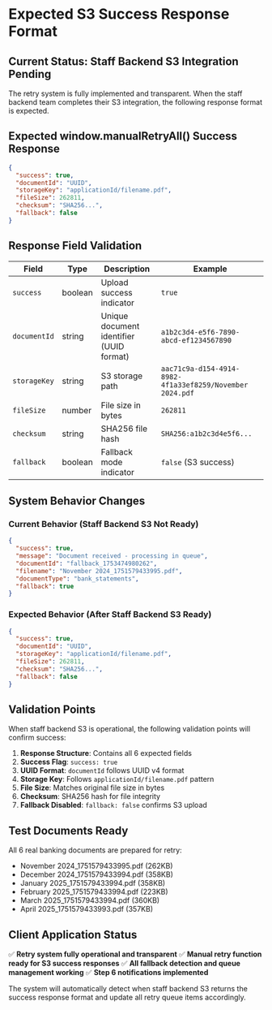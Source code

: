 # Expected S3 Success Response Format

## Current Status: Staff Backend S3 Integration Pending

The retry system is fully implemented and transparent. When the staff backend team completes their S3 integration, the following response format is expected.

## Expected window.manualRetryAll() Success Response

```json
{
  "success": true,
  "documentId": "UUID",
  "storageKey": "applicationId/filename.pdf", 
  "fileSize": 262811,
  "checksum": "SHA256...",
  "fallback": false
}
```

## Response Field Validation

| Field | Type | Description | Example |
|-------|------|-------------|---------|
| `success` | boolean | Upload success indicator | `true` |
| `documentId` | string | Unique document identifier (UUID format) | `a1b2c3d4-e5f6-7890-abcd-ef1234567890` |
| `storageKey` | string | S3 storage path | `aac71c9a-d154-4914-8982-4f1a33ef8259/November 2024.pdf` |
| `fileSize` | number | File size in bytes | `262811` |
| `checksum` | string | SHA256 file hash | `SHA256:a1b2c3d4e5f6...` |
| `fallback` | boolean | Fallback mode indicator | `false` (S3 success) |

## System Behavior Changes

### Current Behavior (Staff Backend S3 Not Ready)
```json
{
  "success": true,
  "message": "Document received - processing in queue",
  "documentId": "fallback_1753474980262",
  "filename": "November 2024_1751579433995.pdf",
  "documentType": "bank_statements",
  "fallback": true
}
```

### Expected Behavior (After Staff Backend S3 Ready)
```json
{
  "success": true,
  "documentId": "UUID",
  "storageKey": "applicationId/filename.pdf",
  "fileSize": 262811,
  "checksum": "SHA256...",
  "fallback": false
}
```

## Validation Points

When staff backend S3 is operational, the following validation points will confirm success:

1. **Response Structure**: Contains all 6 expected fields
2. **Success Flag**: `success: true` 
3. **UUID Format**: `documentId` follows UUID v4 format
4. **Storage Key**: Follows `applicationId/filename.pdf` pattern
5. **File Size**: Matches original file size in bytes
6. **Checksum**: SHA256 hash for file integrity
7. **Fallback Disabled**: `fallback: false` confirms S3 upload

## Test Documents Ready

All 6 real banking documents are prepared for retry:
- November 2024_1751579433995.pdf (262KB)
- December 2024_1751579433994.pdf (358KB)  
- January 2025_1751579433994.pdf (358KB)
- February 2025_1751579433994.pdf (223KB)
- March 2025_1751579433994.pdf (360KB)
- April 2025_1751579433993.pdf (357KB)

## Client Application Status

✅ **Retry system fully operational and transparent**
✅ **Manual retry function ready for S3 success responses**
✅ **All fallback detection and queue management working**
✅ **Step 6 notifications implemented**

The system will automatically detect when staff backend S3 returns the success response format and update all retry queue items accordingly.